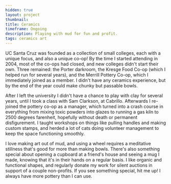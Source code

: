 ```yaml
---
hidden: true
layout: project
thumbnail:
title: Ceramics
timeframe: Ongoing
description: Playing with mud for fun and profit.
tags: ceramics art
---
```


UC Santa Cruz was founded as a collection of small colleges, each with a unique focus, and also a unique co-op! By the time I started attending in 2004, most of the co-ops had closed, and new colleges didn't start their own. Three remained: the Porter darkroom, the Kresge Food Co-op (which I helped run for several years), and the Merrill Pottery Co-op, which I immediately joined as a member. I didn't have any ceramics experience, but by the end of the year could make chunky but passable bowls. 

After I left the university I didn't have a chance to play with clay for several years, until I took a class with Sam Clarkson, at Cabrillo. Afterwards I re-joined the pottery co-op as a manager, which turned into a crash course in everything from mixing toxic powders into glazes to running a gas kiln to 2500 degrees farenheit, hopefully without death or permanent disfigurement. I taught workshops on things like pulling handles and making custom stamps, and herded a lot of cats doing volunteer management to keep the space functioning smoothly.

I love making art out of mud, and using a wheel requires a meditative stillness that's good for more than making bowls. There's also something special about opening a cupboard at a friend's house and seeing a mug I made, knowing that it's in their hands on a regular basis. I like organic and functional shapes, and regularly donate my work for silent auctions in support of a couple non-profits. If you see something special, hit me up! I always have more pottery than I can use.

